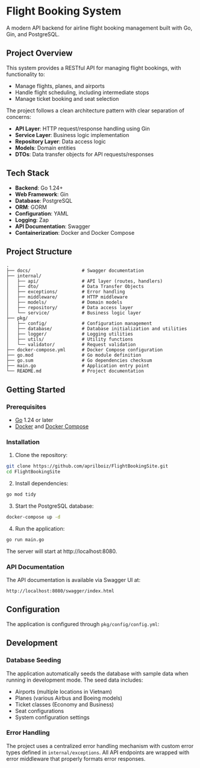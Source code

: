 # Flight Booking System

A modern API backend for airline flight booking management built with Go, Gin, and PostgreSQL.

## Project Overview

This system provides a RESTful API for managing flight bookings, with functionality to:

- Manage flights, planes, and airports
- Handle flight scheduling, including intermediate stops
- Manage ticket booking and seat selection

The project follows a clean architecture pattern with clear separation of concerns:

- **API Layer**: HTTP request/response handling using Gin
- **Service Layer**: Business logic implementation
- **Repository Layer**: Data access logic
- **Models**: Domain entities
- **DTOs**: Data transfer objects for API requests/responses

## Tech Stack

- **Backend**: Go 1.24+
- **Web Framework**: Gin
- **Database**: PostgreSQL
- **ORM**: GORM
- **Configuration**: YAML
- **Logging**: Zap
- **API Documentation**: Swagger
- **Containerization**: Docker and Docker Compose

## Project Structure

```
.
├── docs/                   # Swagger documentation
├── internal/
│   ├── api/                # API layer (routes, handlers)
│   ├── dto/                # Data Transfer Objects
│   ├── exceptions/         # Error handling
│   ├── middleware/         # HTTP middleware
│   ├── models/             # Domain models
│   ├── repository/         # Data access layer
│   └── service/            # Business logic layer
├── pkg/
│   ├── config/             # Configuration management
│   ├── database/           # Database initialization and utilities
│   ├── logger/             # Logging utilities
│   ├── utils/              # Utility functions
│   └── validator/          # Request validation
├── docker-compose.yml      # Docker Compose configuration
├── go.mod                  # Go module definition
├── go.sum                  # Go dependencies checksum
├── main.go                 # Application entry point
└── README.md               # Project documentation
```

## Getting Started

### Prerequisites

- [Go](https://golang.org/dl/) 1.24 or later
- [Docker](https://docs.docker.com/get-docker/) and [Docker Compose](https://docs.docker.com/compose/install/)

### Installation

1. Clone the repository:

```bash
git clone https://github.com/aprilboiz/FlightBookingSite.git
cd FlightBookingSite
```

2. Install dependencies:

```bash
go mod tidy
```

3. Start the PostgreSQL database:

```bash
docker-compose up -d
```

4. Run the application:

```bash
go run main.go
```

The server will start at http://localhost:8080.

### API Documentation

The API documentation is available via Swagger UI at:

```
http://localhost:8080/swagger/index.html
```

## Configuration

The application is configured through `pkg/config/config.yml`:

## Development

### Database Seeding

The application automatically seeds the database with sample data when running in development mode. The seed data includes:

- Airports (multiple locations in Vietnam)
- Planes (various Airbus and Boeing models)
- Ticket classes (Economy and Business)
- Seat configurations
- System configuration settings

### Error Handling

The project uses a centralized error handling mechanism with custom error types defined in `internal/exceptions`. All API endpoints are wrapped with error middleware that properly formats error responses.
